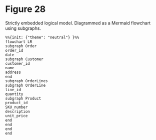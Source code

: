 # Figure 28

Strictly embedded logical model. Diagrammed as a Mermaid flowchart using subgraphs.

```mermaid
%%{init: {"theme": "neutral"} }%%
flowchart LR
subgraph Order
order_id
date
subgraph Customer
customer_id
name
address
end
subgraph OrderLines
subgraph OrderLine
line_id
quantity
subgraph Product
product_id
SKU_number
description
unit_price
end
end
end
end
```